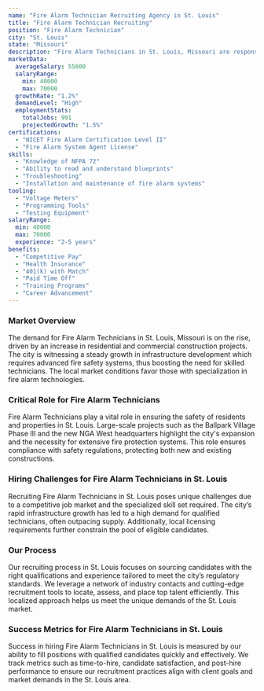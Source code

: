 ```yaml
---
name: "Fire Alarm Technician Recruiting Agency in St. Louis"
title: "Fire Alarm Technician Recruiting"
position: "Fire Alarm Technician"
city: "St. Louis"
state: "Missouri"
description: "Fire Alarm Technicians in St. Louis, Missouri are responsible for the installation, maintenance, and repair of fire alarm systems and associated equipment."
marketData:
  averageSalary: 55000
  salaryRange:
    min: 40000
    max: 70000
  growthRate: "1.2%"
  demandLevel: "High"
  employmentStats:
    totalJobs: 991
    projectedGrowth: "1.5%"
certifications:
  - "NICET Fire Alarm Certification Level II"
  - "Fire Alarm System Agent License"
skills:
  - "Knowledge of NFPA 72"
  - "Ability to read and understand blueprints"
  - "Troubleshooting"
  - "Installation and maintenance of fire alarm systems"
tooling:
  - "Voltage Meters"
  - "Programming Tools"
  - "Testing Equipment"
salaryRange:
  min: 40000
  max: 70000
  experience: "2-5 years"
benefits:
  - "Competitive Pay"
  - "Health Insurance"
  - "401(k) with Match"
  - "Paid Time Off"
  - "Training Programs"
  - "Career Advancement"
---
```


### Market Overview
The demand for Fire Alarm Technicians in St. Louis, Missouri is on the rise, driven by an increase in residential and commercial construction projects. The city is witnessing a steady growth in infrastructure development which requires advanced fire safety systems, thus boosting the need for skilled technicians. The local market conditions favor those with specialization in fire alarm technologies.

### Critical Role for Fire Alarm Technicians
Fire Alarm Technicians play a vital role in ensuring the safety of residents and properties in St. Louis. Large-scale projects such as the Ballpark Village Phase III and the new NGA West headquarters highlight the city's expansion and the necessity for extensive fire protection systems. This role ensures compliance with safety regulations, protecting both new and existing constructions.

### Hiring Challenges for Fire Alarm Technicians in St. Louis
Recruiting Fire Alarm Technicians in St. Louis poses unique challenges due to a competitive job market and the specialized skill set required. The city’s rapid infrastructure growth has led to a high demand for qualified technicians, often outpacing supply. Additionally, local licensing requirements further constrain the pool of eligible candidates.

### Our Process
Our recruiting process in St. Louis focuses on sourcing candidates with the right qualifications and experience tailored to meet the city’s regulatory standards. We leverage a network of industry contacts and cutting-edge recruitment tools to locate, assess, and place top talent efficiently. This localized approach helps us meet the unique demands of the St. Louis market.

### Success Metrics for Fire Alarm Technicians in St. Louis
Success in hiring Fire Alarm Technicians in St. Louis is measured by our ability to fill positions with qualified candidates quickly and effectively. We track metrics such as time-to-hire, candidate satisfaction, and post-hire performance to ensure our recruitment practices align with client goals and market demands in the St. Louis area.